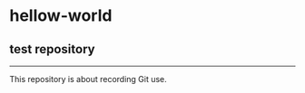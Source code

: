 # hellow-world
## test repository
-------------------------
This repository is about recording Git use.  
